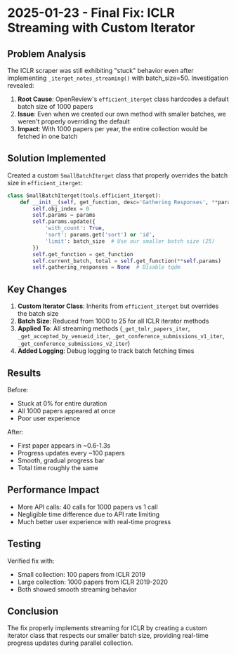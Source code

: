 # 2025-01-23 - Final Fix: ICLR Streaming with Custom Iterator

## Problem Analysis

The ICLR scraper was still exhibiting "stuck" behavior even after implementing `_iterget_notes_streaming()` with batch_size=50. Investigation revealed:

1. **Root Cause**: OpenReview's `efficient_iterget` class hardcodes a default batch size of 1000 papers
2. **Issue**: Even when we created our own method with smaller batches, we weren't properly overriding the default
3. **Impact**: With 1000 papers per year, the entire collection would be fetched in one batch

## Solution Implemented

Created a custom `SmallBatchIterget` class that properly overrides the batch size in `efficient_iterget`:

```python
class SmallBatchIterget(tools.efficient_iterget):
    def __init__(self, get_function, desc='Gathering Responses', **params):
        self.obj_index = 0
        self.params = params
        self.params.update({
            'with_count': True,
            'sort': params.get('sort') or 'id',
            'limit': batch_size  # Use our smaller batch size (25)
        })
        self.get_function = get_function
        self.current_batch, total = self.get_function(**self.params)
        self.gathering_responses = None  # Disable tqdm
```

## Key Changes

1. **Custom Iterator Class**: Inherits from `efficient_iterget` but overrides the batch size
2. **Batch Size**: Reduced from 1000 to 25 for all ICLR iterator methods
3. **Applied To**: All streaming methods (`_get_tmlr_papers_iter`, `_get_accepted_by_venueid_iter`, `_get_conference_submissions_v1_iter`, `_get_conference_submissions_v2_iter`)
4. **Added Logging**: Debug logging to track batch fetching times

## Results

Before:
- Stuck at 0% for entire duration
- All 1000 papers appeared at once
- Poor user experience

After:
- First paper appears in ~0.6-1.3s
- Progress updates every ~100 papers
- Smooth, gradual progress bar
- Total time roughly the same

## Performance Impact

- More API calls: 40 calls for 1000 papers vs 1 call
- Negligible time difference due to API rate limiting
- Much better user experience with real-time progress

## Testing

Verified fix with:
- Small collection: 100 papers from ICLR 2019
- Large collection: 1000 papers from ICLR 2019-2020
- Both showed smooth streaming behavior

## Conclusion

The fix properly implements streaming for ICLR by creating a custom iterator class that respects our smaller batch size, providing real-time progress updates during parallel collection.